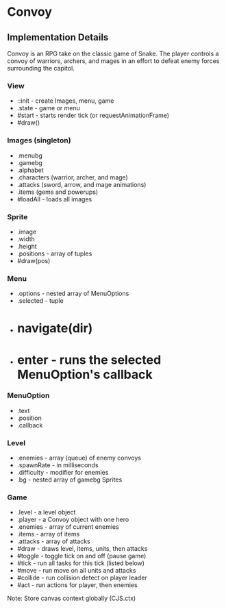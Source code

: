 # Convoy

## Implementation Details
  Convoy is an RPG take on the classic game of Snake. The player controls a convoy of warriors, archers, and mages in an effort to defeat enemy forces surrounding the capitol.

### View
  * ::init - create Images, menu, game
  * .state - game or menu
  * #start - starts render tick (or requestAnimationFrame)
  * #draw()

### Images (singleton)
  * .menubg
  * .gamebg
  * .alphabet
  * .characters (warrior, archer, and mage)
  * .attacks (sword, arrow, and mage animations)
  * .items (gems and powerups)
  * #loadAll - loads all images

### Sprite
  * .image
  * .width
  * .height
  * .positions - array of tuples
  * #draw(pos)

### Menu
  * .options - nested array of MenuOptions
  * .selected - tuple
  * # navigate(dir)
  * # enter - runs the selected MenuOption's callback

### MenuOption
  * .text
  * .position
  * .callback

### Level
  * .enemies - array (queue) of enemy convoys
  * .spawnRate - in milliseconds
  * .difficulty - modifier for enemies
  * .bg - nested array of gamebg Sprites

### Game
  * .level - a level object
  * .player - a Convoy object with one hero
  * .enemies - array of current enemies
  * .items - array of items
  * .attacks - array of attacks
  * #draw - draws level, items, units, then attacks
  * #toggle - toggle tick on and off (pause game)
  * #tick - run all tasks for this tick (listed below)
  * #move - run move on all units and attacks
  * #collide - run collision detect on player leader
  * #act - run actions for player, then enemies

Note: Store canvas context globally (CJS.ctx)
